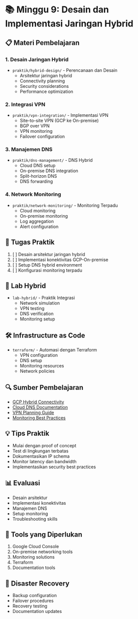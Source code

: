 # 📚 Minggu 9: Desain dan Implementasi Jaringan Hybrid

## 📋 Materi Pembelajaran

### 1. Desain Jaringan Hybrid
- `praktik/hybrid-design/` - Perencanaan dan Desain
  - Arsitektur jaringan hybrid
  - Connectivity planning
  - Security considerations
  - Performance optimization

### 2. Integrasi VPN
- `praktik/vpn-integration/` - Implementasi VPN
  - Site-to-site VPN (GCP ke On-premise)
  - BGP over VPN
  - VPN monitoring
  - Failover configuration

### 3. Manajemen DNS
- `praktik/dns-management/` - DNS Hybrid
  - Cloud DNS setup
  - On-premise DNS integration
  - Split-horizon DNS
  - DNS forwarding

### 4. Network Monitoring
- `praktik/network-monitoring/` - Monitoring Terpadu
  - Cloud monitoring
  - On-premise monitoring
  - Log aggregation
  - Alert configuration

## 🎯 Tugas Praktik
1. [ ] Desain arsitektur jaringan hybrid
2. [ ] Implementasi konektivitas GCP-On-premise
3. [ ] Setup DNS hybrid environment
4. [ ] Konfigurasi monitoring terpadu

## 📝 Lab Hybrid
- `lab-hybrid/` - Praktik Integrasi
  - Network simulation
  - VPN testing
  - DNS verification
  - Monitoring setup

## 🛠 Infrastructure as Code
- `terraform/` - Automasi dengan Terraform
  - VPN configuration
  - DNS setup
  - Monitoring resources
  - Network policies

## 🔍 Sumber Pembelajaran
- [GCP Hybrid Connectivity](https://cloud.google.com/hybrid-connectivity)
- [Cloud DNS Documentation](https://cloud.google.com/dns/docs)
- [VPN Planning Guide](https://cloud.google.com/network-connectivity/docs/vpn/concepts/planning)
- [Monitoring Best Practices](https://cloud.google.com/architecture/hybrid-monitoring)

## 💡 Tips Praktik
- Mulai dengan proof of concept
- Test di lingkungan terbatas
- Dokumentasikan IP schema
- Monitor latency dan bandwidth
- Implementasikan security best practices

## 📊 Evaluasi
- Desain arsitektur
- Implementasi konektivitas
- Manajemen DNS
- Setup monitoring
- Troubleshooting skills

## 🔧 Tools yang Diperlukan
1. Google Cloud Console
2. On-premise networking tools
3. Monitoring solutions
4. Terraform
5. Documentation tools

## 🔄 Disaster Recovery
- Backup configuration
- Failover procedures
- Recovery testing
- Documentation updates